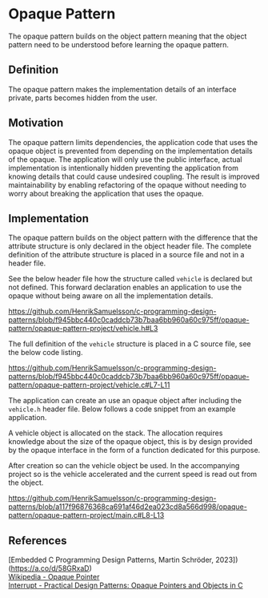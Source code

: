 # Opaque Pattern

The opaque pattern builds on the object pattern meaning that the object pattern need to be understood before learning the opaque pattern.

## Definition

The opaque pattern makes the implementation details of an interface private, parts becomes hidden from the user.

## Motivation

The opaque pattern limits dependencies, the application code that uses the opaque object is prevented from depending on the implementation details of the opaque. The application will only use the public interface, actual implementation is intentionally hidden preventing the application from knowing details that could cause undesired coupling. The result is improved maintainability by enabling refactoring of the opaque without needing to worry about breaking the application that uses the opaque.

## Implementation

The opaque pattern builds on the object pattern with the difference that the attribute structure is only declared in the object header file. The complete definition of the attribute structure is placed in a source file and not in a header file.

See the below header file how the structure called `vehicle` is declared but not defined. This forward declaration enables an application to use the opaque without being aware on all the implementation details.

<https://github.com/HenrikSamuelsson/c-programming-design-patterns/blob/f945bbc440c0caddcb73b7baa6bb960a60c975ff/opaque-pattern/opaque-pattern-project/vehicle.h#L3>

The full definition of the `vehicle` structure is placed in a C source file, see the below code listing.

<https://github.com/HenrikSamuelsson/c-programming-design-patterns/blob/f945bbc440c0caddcb73b7baa6bb960a60c975ff/opaque-pattern/opaque-pattern-project/vehicle.c#L7-L11>

The application can create an use an opaque object after including the `vehicle.h` header file. Below follows a code snippet from an example application.

A vehicle object is allocated on the stack. The allocation requires knowledge about the size of the opaque object, this is by design provided by the opaque interface in the form of a function dedicated for this purpose.

After creation so can the vehicle object be used. In the accompanying project so is the vehicle accelerated and the current speed is read out from the object.

<https://github.com/HenrikSamuelsson/c-programming-design-patterns/blob/a117f96876368ca691af46d2ea023cd8a566d998/opaque-pattern/opaque-pattern-project/main.c#L8-L13>

## References

[Embedded C Programming Design Patterns, Martin Schröder, 2023])(https://a.co/d/58GRxaD)  
[Wikipedia - Opaque Pointer](https://en.wikipedia.org/wiki/Opaque_pointer)  
[Interrupt - Practical Design Patterns: Opaque Pointers and Objects in C](https://interrupt.memfault.com/blog/opaque-pointers#practical-design-patterns-opaque-pointers-and-objects-in-c)  
